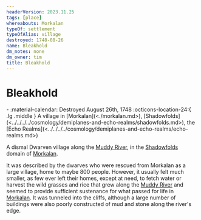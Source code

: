 ```yaml
---
headerVersion: 2023.11.25
tags: [place]
whereabouts: Morkalan
typeOf: settlement
typeOfAlias: village
destroyed: 1748-08-26
name: Bleakhold
dm_notes: none
dm_owner: tim
title: Bleakhold
---
```

# Bleakhold
<div class="grid cards ext-narrow-margin ext-one-column" markdown>
-  
   :material-calendar: Destroyed August 26th, 1748  
    :octicons-location-24:{ .lg .middle } A village in [Morkalan](<./morkalan.md>), [Shadowfolds](<../../../../cosmology/demiplanes-and-echo-realms/shadowfolds.md>), the [Echo Realms](<../../../../cosmology/demiplanes-and-echo-realms/echo-realms.md>)  
</div>


A dismal Dwarven village along the [Muddy River](<./muddy-river.md>), in the [Shadowfolds](<../../../../cosmology/demiplanes-and-echo-realms/shadowfolds.md>) domain of [Morkalan](<./morkalan.md>). 


It was described by the dwarves who were rescued from Morkalan as a large village, home to maybe 800 people. However, it usually felt much smaller, as few ever left their homes, except at need, to fetch water or harvest the wild grasses and rice that grew along the [Muddy River](<./muddy-river.md>) and seemed to provide sufficient sustenance for what passed for life in [Morkalan](<./morkalan.md>). It was tunneled into the cliffs, although a large number of buildings were also poorly constructed of mud and stone along the river's edge. 



